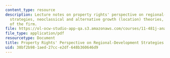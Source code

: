```yaml
---
content_type: resource
description: Lecture notes on property rights' perspective on regional-development
  strategies, neoclassical and alternative growth (location) theories, and mobility
  of the firm.
file: https://ol-ocw-studio-app-qa.s3.amazonaws.com/courses/11-481j-analyzing-and-accounting-for-regional-economic-growth-spring-2009/38bf2b981aed27cce2df648b360646d9_MIT11_481Js09_lec03.pdf
file_type: application/pdf
resourcetype: Document
title: Property Rights' Perspective on Regional-Development Strategies
uid: 38bf2b98-1aed-27cc-e2df-648b360646d9
---
```

